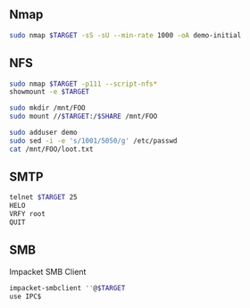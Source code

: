 ## Nmap
```bash
sudo nmap $TARGET -sS -sU --min-rate 1000 -oA demo-initial
```

## NFS
```bash
sudo nmap $TARGET -p111 --script-nfs* 
showmount -e $TARGET 

sudo mkdir /mnt/FOO
sudo mount //$TARGET:/$SHARE /mnt/FOO

sudo adduser demo
sudo sed -i -e 's/1001/5050/g' /etc/passwd
cat /mnt/FOO/loot.txt
```

## SMTP
```bash
telnet $TARGET 25
HELO
VRFY root
QUIT
```

## SMB
Impacket SMB Client
```bash
impacket-smbclient ''@$TARGET
use IPC$
```
